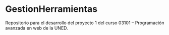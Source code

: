 # GestionHerramientas
Repositorio para el desarrollo del proyecto 1 del curso 03101 – Programación avanzada en web de la UNED. 
